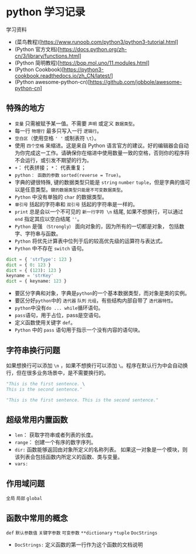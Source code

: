# python 学习记录

学习资料

- (菜鸟教程)[https://www.runoob.com/python3/python3-tutorial.html]
- (Python 官方文档)[https://docs.python.org/zh-cn/3/library/functions.html]
- (Python 简明教程)[https://bop.mol.uno/11.modules.html]
- (Python Cookbook)[https://python3-cookbook.readthedocs.io/zh_CN/latest/]
- (Python awesome-python-cn)[https://github.com/jobbole/awesome-python-cn]

## 特殊的地方

- `变量` 只需被赋予某一值。不需要 `声明` 或定义 `数据类型`。
- 每一行 `物理行` 最多只写入一行 `逻辑行`。
- `空白区`（使用空格 `' '` 或制表符 `\t`）。
- 使用 `四个空格` 来缩进。这是来自 Python 语言官方的建议。好的编辑器会自动为你完成这一工作。请确保你在缩进中使用数量一致的空格，否则你的程序将不会运行，或引发不期望的行为。
- `+`： 代表拼接； `*`： 代表重复；
- `python： 函数的参数` `sorted(reverse = True)`。
- 字典的键很特殊, 键的数据类型只能是 `string` `number` `tuple`，但是字典的值可以是任意类型。`键的数据类型只能是不可变数据类型`。
- `Python` 中没有单独的 `char` 的数据类型。
- `单引号` 括起的字符串和 `双引号` 括起的字符串是一样的。
- `print` 总是会以一个不可见的 `新一行字符 \n` 结尾, 如果不想换行，可以通过 `end` 指定其应以空白结尾 `''`。
- `Python` 是强 `（Strongly）` 面向对象的，因为所有的一切都是对象， 包括数字、字符串与函数。
- `Python` 将优先计算表中位列于后的较高优先级的运算符与表达式。
- `Python` 中不存在 `switch` 语句。

```python
dict = { 'strType': 123 }
dict = { 0: 123 }
dict = { (123): 123 }
keyname = 'strKey'
dict = { keyname: 123 }
```

- 要区分字典和对象，字典是`python`的一个基本数据类型，而对象是类的实例。
- 要区分好`python`中的 `迭代器` `队列` `元组`，有些结构内部自带了 `迭代器特性`。
- `python`中没有`do ... while`循环语句。
- `pass`语句，用于占位，pass是空语句。
- 定义函数使用关键字 `def`。
- `Python` 中的 `pass` 语句用于指示一个没有内容的语句块。

## 字符串换行问题

如果想换行可以添加 `\n` ，如果不想换行可以添加 `\`。程序在默认行为中会自动换行，但在很多业务场景中，是不需要换行的。

```python
"This is the first sentence. \
This is the second sentence."
```

```python
"This is the first sentence. This is the second sentence."
```

## 超级常用内置函数

- `len`： 获取字符串或者列表的长度。
- `range`： 创建一个有序的数字序列。
- `dir:` 函数能够返回由对象所定义的名称列表。 如果这一对象是一个模块，则该列表会包括函数内所定义的函数、类与变量。
- `vars:` 

## 作用域问题

`全局` `局部` `global`

## 函数中常用的概念

`def` `默认参数值` `关键字参数` `可变参数` `**dictionary` `*tuple` `DocStrings`

- `DocStrings:` 定义函数的第一行作为这个函数的文档说明